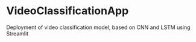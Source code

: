 # VideoClassificationApp
Deployment of video classification model, based on CNN and LSTM using Streamlit
